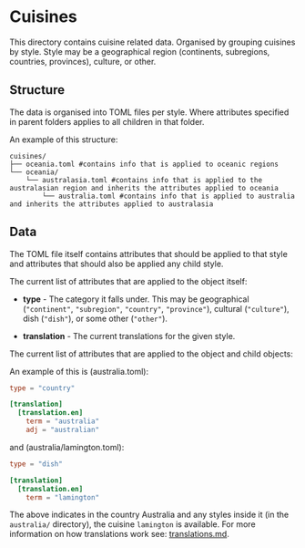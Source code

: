 Cuisines
========

This directory contains cuisine related data. Organised by grouping cuisines by style. Style may be a geographical region (continents, subregions, countries, provinces), culture, or other.

Structure
---------

The data is organised into TOML files per style. Where attributes specified in parent folders applies to all children in that folder.

An example of this structure:

```
cuisines/
├── oceania.toml #contains info that is applied to oceanic regions
└── oceania/
    └── australasia.toml #contains info that is applied to the australasian region and inherits the attributes applied to oceania
        └── australia.toml #contains info that is applied to australia and inherits the attributes applied to australasia
```

Data
----

The TOML file itself contains attributes that should be applied to that style and attributes that should also be applied any child style.

The current list of attributes that are applied to the object itself:

* __type__ - The category it falls under. This may be geographical (`"continent"`, `"subregion"`, `"country"`, `"province"`), cultural (`"culture"`), dish (`"dish"`), or some other (`"other"`).

* __translation__ - The current translations for the given style.

The current list of attributes that are applied to the object and child objects:


An example of this is (australia.toml):

```toml
type = "country"

[translation]
  [translation.en]
    term = "australia"
    adj = "australian"
```

and (australia/lamington.toml):

```toml
type = "dish"

[translation]
  [translation.en]
    term = "lamington"
```

The above indicates in the country Australia and any styles inside it (in the `australia/` directory), the cuisine `lamington` is available. For more information on how translations work see: [translations.md](../translations.md).
